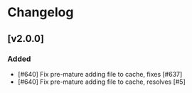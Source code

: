 # Changelog

## [v2.0.0]

### Added

- [#640] Fix pre-mature adding file to cache, fixes [#637]
- [#640] Fix pre-mature adding file to cache, resolves [#5]
